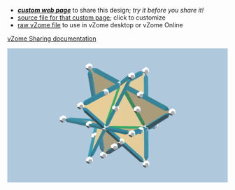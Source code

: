 
 - [***custom web page***][post] to share this design; *try it before you share it!*
 - [source file for that custom page][source]; click to customize
 - [raw vZome file][raw] to use in vZome desktop or vZome Online

[vZome Sharing documentation](https://vzome.github.io/vzome/sharing.html#how-it-works)

![Image](<4-triangles.png>)


[post]: <https://John-Kostick.github.io/vzome-sharing/2022/01/20/4-triangles-13-40-32.html>
[source]: <https://github.com/John-Kostick/vzome-sharing/edit/main/_posts/2022-01-20-4-triangles-13-40-32.md>
[raw]: <https://raw.githubusercontent.com/John-Kostick/vzome-sharing/main/2022/01/20/13-40-32-4-triangles/4-triangles.vZome>